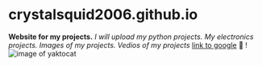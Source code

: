 # crystalsquid2006.github.io
**Website for my projects.**
*I will upload my python projects.*
*My electronics projects.*
*Images of my projects.*
*Vedios of my projects*
[link to google](http://google.com.)
:tennis:
!![image of yaktocat](https://octodex.github.com/images/yaktocat.png)
